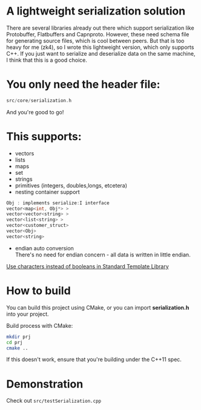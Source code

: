 
# A lightweight serialization solution
There are several libraries already out there which support serialization like Protobuffer, Flatbuffers and Capnproto.
However, these need schema file for generating source files, which is cool between peers. 
But that is too heavy for me (zk4), so I wrote this lightweight version, which only supports C++.
If you just want to serialize and deserialize data on the same machine, I think that this is a good choice.
# You only need the header file:
```cpp
src/core/serialization.h 
```
And you're good to go!

# This supports: 
* vectors
* lists
* maps
* set
* strings
* primitives (integers, doubles,longs, etcetera)
* nesting container support
```cpp
Obj : implements serialize:I interface
vector<map<int, Obj*> >  
vector<vector<string> >  
vector<list<string> >  
vector<customer_struct>
vector<Obj> 
vector<string>  
```
* endian auto conversion  
  There's no need for endian concern - all data is written in little endian.


[Use characters instead of booleans in Standard Template Library](http://stackoverflow.com/questions/15809157/why-is-the-size-of-stdvectorbool-16-byte)


# How to build
You can build this project using CMake, or you can import **serialization.h** into your project.

Build process with CMake:

```sh
mkdir prj
cd prj
cmake ..
```
If this doesn't work, ensure that you're building under the C++11 spec.


# Demonstration
Check out `src/testSerialization.cpp`